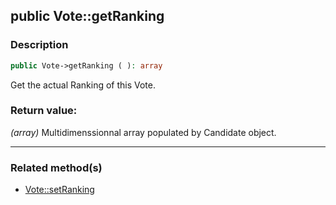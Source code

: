 ## public Vote::getRanking

### Description    

```php
public Vote->getRanking ( ): array
```

Get the actual Ranking of this Vote.
    

### Return value:   

*(array)* Multidimenssionnal array populated by Candidate object.


---------------------------------------

### Related method(s)      

* [Vote::setRanking](../Vote%20Class/public%20Vote--setRanking.md)    
